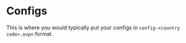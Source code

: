 # Configs

This is where you would typically put your configs in
`config-<country code>.ovpn` format.
